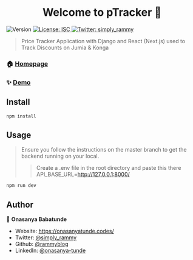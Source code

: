<h1 align="center">Welcome to pTracker 👋</h1>
<p>
  <img alt="Version" src="https://img.shields.io/badge/version-1.0.0-blue.svg?cacheSeconds=2592000" />
  <a href="#" target="_blank">
    <img alt="License: ISC" src="https://img.shields.io/badge/License-ISC-yellow.svg" />
  </a>
  <a href="https://twitter.com/simply_rammy" target="_blank">
    <img alt="Twitter: simply_rammy" src="https://img.shields.io/twitter/follow/rammyblog.svg?style=social" />
  </a>
</p>

> Price Tracker Application with Django and React (Next.js) used to Track Discounts on Jumia & Konga

### 🏠 [Homepage](https://pTracker.vercel.app/)

### ✨ [Demo](https://pTracker.vercel.app/)

## Install

```sh
npm install
```

## Usage

> Ensure you follow the instructions on the master branch to get the backend running on your local.
>
> > Create a .env file in the root directory and paste this there API_BASE_URL=http://127.0.0.1:8000/

```sh
npm run dev
```

## Author

👤 **Onasanya Babatunde**

- Website: https://onasanyatunde.codes/
- Twitter: [@simply_rammy](https://twitter.com/simply_rammy)
- Github: [@rammyblog](https://github.com/rammyblog)
- LinkedIn: [@onasanya-tunde](https://linkedin.com/in/onasanya-tunde)
